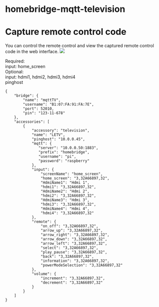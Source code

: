 # homebridge-mqtt-television

# Capture remote control code
You can control the remote control and view the captured remote control code in the web interface.
![](https://github.com/hassbian-ABC/homebridge-mqtt-television/blob/master/images/test.png)

Required:    
   input: home_screen   
Optional:   
   input: hdmi1, hdmi2, hdmi3, hdmi4   
   pinghost   
    

```
{
    "bridge": {
        "name": "mqttTV",
        "username": "B1:07:FA:91:FA:7E",
        "port": 52010,
        "pin": "123-11-678"
    },
    "accessories": [
        {
            "accessory": "television",
            "name": "LETV",
            "pinghost": "10.0.0.45",
            "mqtt": {
               "server": "10.0.0.50:1883",
               "prefix": "homebridge",
               "username": "pi",
               "password": "raspberry"
            },
            "input": {
                "screenName": "home_screen",
                "home_screen": "3,32A66897,32",
                "HdmiName1": "Hdmi 1",
                "hdmi1": "3,32A66897,32",
                "HdmiName2": "Hdmi 2",
                "hdmi2": "3,32A66897,32",
                "HdmiName3": "Hdmi 3",
                "hdmi3": "3,32A66897,32",
                "HdmiName4": "Hdmi 4",
                "hdmi4": "3,32A66897,32"
            },
            "remote": {
                "on_off": "3,32A66897,32",
                "arrow_up": "3,32A66897,32",
                "arrow_right": "3,32A66897,32",
                "arrow_down": "3,32A66897,32",
                "arrow_left": "3,32A66897,32",
                "select": "3,32A66897,32",
                "play_pause": "3,32A66897,32",
                "back": "3,32A66897,32",
                "information": "3,32A66897,32",
                "powerModeSelection": "3,32A66897,32"
            },
            "volume": {
                "increment": "3,32A66897,32",
                "decrement": "3,32A66897,32"
            }
        }
    ]
}
```

